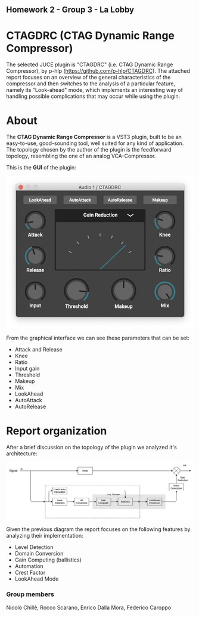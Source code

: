 ## Homework 2 - Group 3 - La Lobby
# CTAGDRC (CTAG Dynamic Range Compressor)


The selected JUCE plugin is "CTAGDRC" (i.e. CTAG Dynamic Range Compressor), by p-hlp (https://github.com/p-hlp/CTAGDRC). The attached report focuses on an overview of the general characteristics of the compressor and then switches to the analysis of a particular feature, namely its "Look-ahead" mode, which implements an interesting way of handling possible complications that may occur while using the plugin.

# About
The **CTAG Dynamic Range Compressor** is a VST3 plugin, built to be an easy-to-use, good-sounding tool, well suited for any kind of application.
The topology chosen by the author of the plugin is the feedforward topology, resembling the one of an analog VCA-Compressor.

This is the **GUI** of the plugin:

![screenshot of the plugin](img/CTAGDRC_Snap.png)

From the graphical interface we can see these parameters that can be set:
- Attack and Release
- Knee
- Ratio
- Input gain
- Threshold
- Makeup
- Mix
- LookAhead
- AutoAttack
- AutoRelease

# Report organization
After a brief discussion on the topology of the plugin we analyzed it's architecture:

![architecture](img/Full-Diagram.png)

Given the previous diagram the report focuses on the following features by analyzing their implementation:
- Level Detection
- Domain Conversion
- Gain Computing (ballistics)
- Automation
- Crest Factor
- LookAhead Mode


### Group members
Nicolò Chillè, Rocco Scarano, Enrico Dalla Mora, Federico Caroppo
